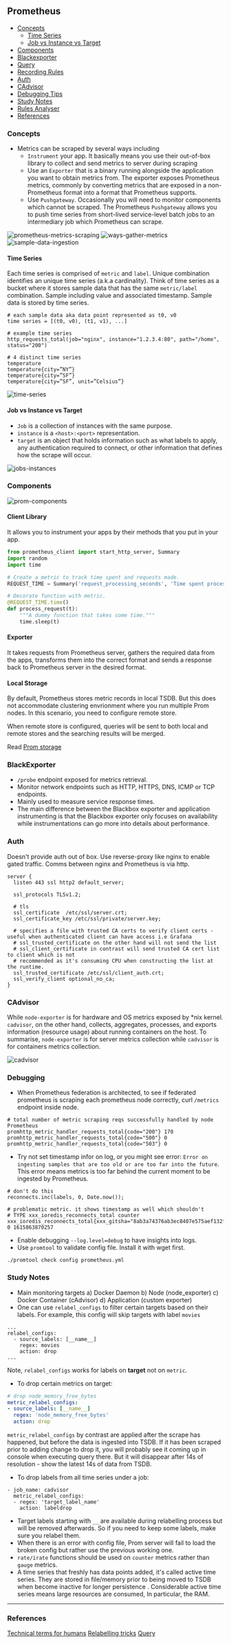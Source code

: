 ## Prometheus

- [Concepts](#concepts)
  - [Time Series](#time-series)
  - [Job vs Instance vs Target](#job-instance-target)
- [Components](#components)
- [Blackexporter](#blackexporter)
- [Query](./query.md)
- [Recording Rules](./recording-rules.md)
- [Auth](#auth)
- [CAdvisor](#cadvisor)
- [Debugging Tips](#debugging)
- [Study Notes](#study-notes)
- [Rules Analyser](https://relabeler.promlabs.com/)
- [References](#references)

### Concepts

- Metrics can be scraped by several ways including
  - `Instrument` your app. It basically means you use their out-of-box library to collect and send metrics to server during scraping
  - Use an `Exporter` that is a binary running alongside the application you want to obtain metrics from. The exporter exposes Prometheus metrics, commonly by converting metrics that are exposed in a non-Prometheus format into a format that Prometheus supports.
  - Use `Pushgateway`. Occasionally you will need to monitor components which cannot be scraped. The Prometheus `Pushgateway` allows you to push time series from short-lived service-level batch jobs to an intermediary job which Prometheus can scrape.

![prometheus-metrics-scraping](prometheus-metrics-scraping.png)
![ways-gather-metrics](ways-gather-metrics.png)
![sample-data-ingestion](sample-data-ingestion.png)

#### Time Series

Each time series is comprised of `metric` and `label`. Unique combination identifies an unique time series (a.k.a cardinality). Think of time series as a bucket where it stores sample data that has the same `metric/label` combination. Sample including value and associated timestamp. Sample data is stored by time series.

```
# each sample data aka data point represented as t0, v0
time series = [(t0, v0), (t1, v1), ...]

# example time series
http_requests_total(job="nginx", instance="1.2.3.4:80", path="/home", status="200")

# 4 distinct time series
temperature
temperature{city=”NY”}
temperature{city=”SF”}
temperature{city=”SF”, unit=”Celsius”}
```

![time-series](./time-series.png)

#### Job vs Instance vs Target

- `Job` is a collection of instances with the same purpose.
- `instance` is a `<host>:<port>` representation.
- `target` is an object that holds information such as what labels to apply, any authentication required to connect, or other information that defines how the scrape will occur.

![jobs-instances](jobs-instances.png)

### Components

![prom-components](prom-components.png)

#### Client Library

It allows you to instrument your apps by their methods that you put in your app.

```python
from prometheus_client import start_http_server, Summary
import random
import time

# Create a metric to track time spent and requests made.
REQUEST_TIME = Summary('request_processing_seconds', 'Time spent processing request')

# Decorate function with metric.
@REQUEST_TIME.time()
def process_request(t):
    """A dummy function that takes some time."""
    time.sleep(t)
```

#### Exporter

It takes requests from Prometheus server, gathers the required data from the apps, transforms them into the correct format and sends a response back to Prometheus server in the desired format.

#### Local Storage

By default, Prometheus stores metric records in local TSDB. But this does not accommodate clustering envrionment where you run multiple Prom nodes. In this scenario, you need to configure remote store.

When remote store is configured, queries will be sent to both local and remote stores and the searching results will be merged.

Read [Prom storage](https://www.cnblogs.com/vovlie/p/7709312.html)

### BlackExporter

- `/probe` endpoint exposed for metrics retrieval.
- Monitor network endpoints such as HTTP, HTTPS, DNS, ICMP or TCP endpoints.
- Mainly used to measure service response times.
- The main difference between the Blackbox exporter and application instrumenting is that the Blackbox exporter only focuses on availability while instrumentations can go more into details about performance.

### Auth

Doesn't provide auth out of box. Use reverse-proxy like nginx to enable gated traffic. Comms between nginx and Prometheus is via http.

```
server {
  listen 443 ssl http2 default_server;

  ssl_protocols TLSv1.2;

  # tls
  ssl_certificate  /etc/ssl/server.crt;
  ssl_certificate_key /etc/ssl/private/server.key;

  # specifies a file with trusted CA certs to verify client certs - useful when authenticated client can have access i.e Grafana
  # ssl_trusted_certificate on the other hand will not send the list
  # ssl_client_certificate in contrast will send trusted CA cert list to client which is not
  # recommended as it's consuming CPU when constructing the list at the runtime.
  ssl_trusted_certificate /etc/ssl/client_auth.crt;
  ssl_verify_client optional_no_ca;
}
```

### CAdvisor

While `node-exporter` is for hardware and OS metrics exposed by *nix kernel. `cadvisor`, on the other hand, collects, aggregates, processes, and exports information (resource usage) about running containers on the host. To summarise, `node-exporter` is for server metrics collection while `cadvisor` is for containers metrics collection.

![cadvisor](cadvisor.png)

### Debugging

- When Prometheus federation is architected, to see if federated prometheus is scraping each prometheus node correctly, curl `/metrics` endpoint inside node.
```
# total number of metric scraping reqs successfully handled by node Prometheus
promhttp_metric_handler_requests_total{code="200"} 170
promhttp_metric_handler_requests_total{code="500"} 0
promhttp_metric_handler_requests_total{code="503"} 0
```
- Try not set timestamp infor on log, or you might see error: `Error on ingesting samples that are too old or are too far into the future`. This error means metrics is too far behind the current moment to be ingested by Prometheus.

```
# don't do this
reconnects.inc(labels, 0, Date.now());

# problematic metric. it shows timestamp as well which shouldn't
# TYPE xxx_ioredis_reconnects_total counter
xxx_ioredis_reconnects_total{xxx_gitsha="8ab3a74376ab3ec8407e575aef132fbea5ccc739"} 0 1615863870257
```
- Enable debugging `--log.level=debug` to have insights into logs.
- Use `promtool` to validate config file. Install it with wget first.
```
./promtool check config prometheus.yml
```

### Study Notes

- Main monitoring targets a) Docker Daemon b) Node (node_exporter) c) Docker Container (cAdvisor) d) Application (custom exporter)
- One can use `relabel_configs` to filter certain targets based on their labels. For example, this config will skip targets with label `movies`

```
...
relabel_configs:
  - source_labels: [__name__]
    regex: movies
    action: drop
...
```

Note, `relabel_configs` works for labels on **target** not on `metric`.

- To drop certain metrics on target:

```yml
# drop node_memory_free_bytes
metric_relabel_configs:
- source_labels: [__name__]
  regex: 'node_memory_free_bytes'
  action: drop
```

`metric_relabel_configs` by contrast are applied after the scrape has happened, but before the data is ingested into TSDB. If it has been scraped prior to adding change to drop it, you will probably see it coming up in console when executing query there. But it will disappear after 14s of resolution - show the latest 14s of data from TSDB.

- To drop labels from all time series under a job:

```
- job_name: cadvisor
  metric_relabel_configs:
  - regex: 'target_label_name'
    action: labeldrop
```

- Target labels starting with `__` are available during relabelling process but will be removed afterwards. So if you need to keep some labels, make sure you relabel them.
- When there is an error with config file, Prom server will fail to load the broken config but rather use the previous working one.
- `rate/irate` functions should be used on `counter` metrics rather than `gauge` metrics.
- A time series that freshly has data points added, it's called active time series. They are stored in file/memory prior to being moved to TSDB when become inactive for longer persistence . Considerable active time series means large resources are consumed, In particular, the RAM.

---

### References

[Technical terms for humans](https://valyala.medium.com/prometheus-storage-technical-terms-for-humans-4ab4de6c3d48)
[Relabelling tricks](https://medium.com/quiq-blog/prometheus-relabeling-tricks-6ae62c56cbda)
[Query](https://www.cnblogs.com/chanshuyi/p/04_quick_start_of_promql.html)
